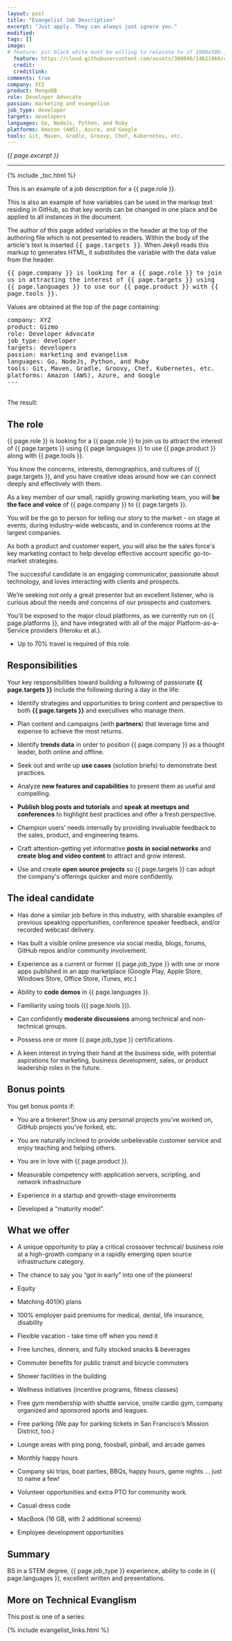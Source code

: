 ```yaml
---
layout: post
title: "Evangelist Job Description"
excerpt: "Just apply. They can always just ignore you."
modified:
tags: []
image:
# feature: pic black white must be willing to relocate to sf 1900x500.jpg
  feature: https://cloud.githubusercontent.com/assets/300046/14621966/ee85d7a2-0583-11e6-923c-a58327524273.jpg
  credit: 
  creditlink: 
comments: true
company: XYZ
product: MongoDB
role: Developer Advocate
passion: marketing and evangelism 
job_type: developer
targets: developers
languages: Go, NodeJs, Python, and Ruby
platforms: Amazon (AWS), Azure, and Google
tools: Git, Maven, Gradle, Groovy, Chef, Kubernetes, etc.
---
```

<i>{{ page.excerpt }}</i>
<hr />

{% include _toc.html %}

This is an example of a job description for a {{ page.role }}. 

This is also an example of how variables can be used in the markup text residing in GitHub,
so that key words can be changed in one place and be applied to all instances in the document.

The author of this page added variables in the header at the top of the authoring file which is not presented to readers. Within the body of the article's text is inserted <tt>{{ page.targets }}</tt>. When Jekyll reads this markup to generates HTML, it substitutes the variable with the data value from the header.

<tt>
&#123;&#123; page.company }} is looking for a &#123;&#123; page.role }} to join us in attracting the interest of &#123;&#123; page.targets }} using &#123;&#123; page.languages }} to use our &#123;&#123; page.product }} with &#123;&#123; page.tools }}.
</tt>

Values are obtained at the top of the page containing:

<pre>
company: XYZ
product: Gizmo
role: Developer Advocate
job_type: developer
targets: developers
passion: marketing and evangelism 
languages: Go, NodeJs, Python, and Ruby
tools: Git, Maven, Gradle, Groovy, Chef, Kubernetes, etc.
platforms: Amazon (AWS), Azure, and Google
---
   </pre>

The result:

## The role

{{ page.role }} is looking for a {{ page.role }} to join us to attract the interest of {{ page.targets }} using {{ page.languages }} to use {{ page.product }} along with {{ page.tools }}.

You know the concerns, interests, demographics, and cultures of {{ page.targets }},
and you have creative ideas around how we can connect deeply and effectively with them.

As a key member of our small, rapidly growing marketing team, 
you will <strong>be the face and voice</strong> of {{ page.company }} to {{ page.targets }}. 

You will be the go to person for telling our story to the market - 
on stage at events, during industry-wide webcasts, and in conference rooms at the largest companies. 

As both a product and customer expert, you will also be the sales force's key marketing contact to help develop effective account specific go-to-market strategies. 

The successful candidate is an engaging communicator, passionate about technology, 
and loves interacting with clients and prospects. 

We’re seeking not only a great presenter but an excellent listener, who is curious about the needs and concerns of our prospects and customers.

You'll be exposed to the major cloud platforms, as we currently run on 
{{ page.platforms }}, and have integrated with all of the major Platform-as-a-Service providers (Heroku et al.).

* Up to 70% travel is required of this role.


## Responsibilities

Your key responsibilities toward building a following of passionate <strong>{{ page.targets }}</strong> 
include the following during a day in the life:

* Identify strategies and opportunities to bring content and perspective to both <strong>{{ page.targets }}</strong> and executives who manage them.

* Plan content and campaigns (with <strong>partners</strong>) that leverage time and expense to achieve the most returns.

* Identify <strong>trends data</strong> in order to position {{ page.company }} as a thought leader, both online and offline.
 
* Seek out and write up <strong>use cases</strong> (solution briefs) to demonstrate best practices.

* Analyze <strong>new features and capabilities</strong> to present them as useful and compelling.

* <strong>Publish blog posts and tutorials</strong> and <strong>speak at meetups and conferences</strong> to highlight best practices and offer a fresh perspective.

* Champion users’ needs internally by providing invaluable feedback to the sales, product, and engineering teams.

* Craft attention-getting yet informative <strong>posts in social networks</strong> and <strong>create blog and video content</strong> to attract and grow interest.

* Use and create <strong>open source projects</strong> so {{ page.targets }} can adopt the company's offerings quicker and more confidently.

## The ideal candidate 

* Has done a similar job before in this industry, with sharable examples of previous speaking opportunities, conference speaker feedback, and/or recorded webcast delivery. 

* Has built a visible online presence via social media, blogs, forums, GitHub repos and/or community involvement.

* Experience as a current or former {{ page.job_type }} with one or more apps published in an app marketplace 
   (Google Play, Apple Store, Windows Store, Office Store, iTunes, etc.)

* Ability to <strong>code demos</strong> in {{ page.languages }}.

* Familiarity using tools ({{ page.tools }}).

* Can confidently <strong>moderate discussions</strong> among technical and non-technical groups.

* Possess one or more {{ page.job_type }} certifications.

* A keen interest in trying their hand at the business side, with potential aspirations for marketing, business development, sales, or product leadership roles in the future.


## Bonus points

You get bonus points if:

 * You are a tinkerer! Show us any personal projects you’ve worked on, GitHub projects you’ve forked, etc.
 
 * You are naturally inclined to provide unbelievable customer service and enjoy teaching and helping others.

 * You are in love with {{ page.product }}.

 * Measurable competency with application servers, scripting, and network infrastructure

 * Experience in a startup and growth-stage environments

 * Developed a "maturity model".
 

## What we offer

* A unique opportunity to play a critical crossover technical/ business role 
at a high-growth company in a rapidly emerging open source infrastructure category.

* The chance to say you “got in early” into one of the pioneers!

* Equity
* Matching 401(K) plans 
* 100% employer paid premiums for medical, dental, life insurance, disability
* Flexible vacation - take time off when you need it

* Free lunches, dinners, and fully stocked snacks & beverages
* Commuter benefits for public transit and bicycle commuters
* Shower facilities in the building
* Wellness initiatives (incentive programs, fitness classes)
* Free gym membership with shuttle service, onsite cardio gym, company organized and sponsored sports and leagues.
* Free parking (We pay for parking tickets in San Francisco’s Mission District, too.)

* Lounge areas with ping pong, foosball, pinball, and arcade games
* Monthly happy hours
* Company ski trips, boat parties, BBQs, happy hours, game nights ... just to name a few!
* Volunteer opportunities and extra PTO for community work.

* Casual dress code

* MacBook (16 GB, with 2 additional screens)
* Employee development opportunities 

## Summary

BS in a STEM degree, {{ page.job_type }} experience, ability to code in {{ page.languages }}, excellent written and presentations.


## More on Technical Evanglism #

This post is one of a series:

{% include evangelist_links.html %}

